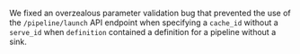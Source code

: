 We fixed an overzealous parameter validation bug that prevented the use of the
`/pipeline/launch` API endpoint when specifying a `cache_id` without a
`serve_id` when `definition` contained a definition for a pipeline without a
sink.

